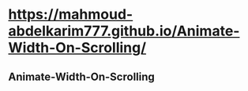 ﻿# https://mahmoud-abdelkarim777.github.io/Animate-Width-On-Scrolling/
## Animate-Width-On-Scrolling
